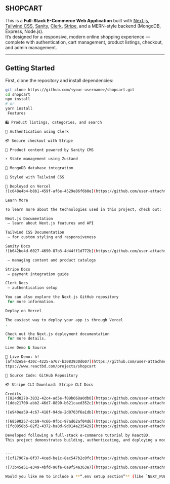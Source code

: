 ## SHOPCART

This is a **Full-Stack E-Commerce Web Application** built with [Next.js](https://nextjs.org), [Tailwind CSS](https://tailwindcss.com), [Sanity](https://www.sanity.io), [Clerk](https://clerk.com), [Stripe](https://stripe.com), and a MERN-style backend (MongoDB, Express, Node.js).  
It’s designed for a responsive, modern online shopping experience — complete with authentication, cart management, product listings, checkout, and admin management.

---

## Getting Started

First, clone the repository and install dependencies:

```bash
git clone https://github.com/<your-username>/shopcart.git
cd shopcart
npm install
# or
yarn install
 Features

🛍️ Product listings, categories, and search

🔐 Authentication using Clerk

💳 Secure checkout with Stripe

🧠 Product content powered by Sanity CMS

⚡ State management using Zustand

💾 MongoDB database integration

🌈 Styled with Tailwind CSS

🚀 Deployed on Vercel
![c048e4b4-b8b1-459f-af6e-4529e86f6b8e](https://github.com/user-attachments/assets/0d211ac3-16bf-40e0-aeef-cf5fad48091f)

Learn More

To learn more about the technologies used in this project, check out:

Next.js Documentation
 – learn about Next.js features and API

Tailwind CSS Documentation
 – for custom styling and responsiveness

Sanity Docs
![b042be4d-6027-4690-87b3-4d44ff1d772b](https://github.com/user-attachments/assets/ac1af744-d486-4803-8b31-9b75bda5efe2)

 – managing content and product catalogs

Stripe Docs
 – payment integration guide

Clerk Docs
 – authentication setup

You can also explore the Next.js GitHub repository
 for more information.

Deploy on Vercel

The easiest way to deploy your app is through Vercel
.

Check out the Next.js deployment documentation
 for more details.

Live Demo & Source

🎉 Live Demo: h!
[af7d2e5e-430c-4225-a767-b3083930d607](https://github.com/user-attachments/assets/e250b26d-2f41-4726-a696-13b15950d481)
ttps://www.reactbd.com/projects/shopcart

💾 Source Code: GitHub Repository

💳 Stripe CLI Download: Stripe CLI Docs

Credits
![824d0278-3832-42c4-ad5e-f09b668a0db0](https://github.com/user-attachments/assets/80f2d12c-4374-422b-b497-bea815e132fe)
![dde21700-abb2-46d7-8890-b621caed352c](https://github.com/user-attachments/assets/89b8354a-141e-4902-9076-aea8c1f04b0d)

![e940ea59-4c67-418f-94de-2d0703f6a1db](https://github.com/user-attachments/assets/1aac1e5f-5c45-4806-aebb-1eced703cd45)

![68590257-dcb9-4c66-9fbc-97ad62af04d6](https://github.com/user-attachments/assets/9f1f349c-fcae-495c-8f33-416bb9fc1646)
![fc0858b5-82f2-4372-ba8d-9d014a235429](https://github.com/user-attachments/assets/5c0c6764-5e0f-4415-9223-b948d599de88)

Developed following a full-stack e-commerce tutorial by ReactBD.
This project demonstrates building, authenticating, and deploying a modern Next.js-based store with real payment integration.


---
![cf17967a-8f37-4ced-be1c-8ac547b2c0fc](https://github.com/user-attachments/assets/1af39f0b-b7ac-4df7-bd1a-3a0a1ae4006e)

![73b45e51-e349-4bfd-90fe-6a9f54a363e7](https://github.com/user-attachments/assets/67f8e4b9-f0b3-46ec-bf5e-7badd95ecebb)

Would you like me to include a **“.env setup section”** (like `NEXT_PUBLIC_STRIPE_KEY`, `CLERK_PUBLISHABLE_KEY`, etc.) in this same format? It fits well right after “Getting Started.”
